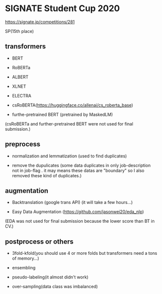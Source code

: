 # SIGNATE Student Cup 2020
https://signate.jp/competitions/281

SP(15th place)

## transformers
* BERT

* RoBERTa

* ALBERT

* XLNET

* ELECTRA

* csRoBERTA(https://huggingface.co/allenai/cs_roberta_base)

* furthe-pretrained BERT (pretrained by MaskedLM)

(csRoBERTa and further-pretrained BERT were not used for final submission.)

## preprocess

* normalization and lemmatization (used to find duplicates)

* remove the dupulicates
(some data duplicates in only job-description not in job-flag . it may means these datas are "boundary" so I also removed these kind of duplicates.)

## augmentation

* Backtranslation (google trans API)
(it will take a few hours...)

* Easy Data Augmentation (https://github.com/jasonwei20/eda_nlp)

(EDA was not used for final submission because the lower score than BT in CV.)

## postprocess or others

* 3fold-kfold(you should use 4 or more folds but transformers need a tons of memory...)

* ensembling

* pseudo-labeling(it almost didn't work)

* over-sampling(data class was imbalanced)
